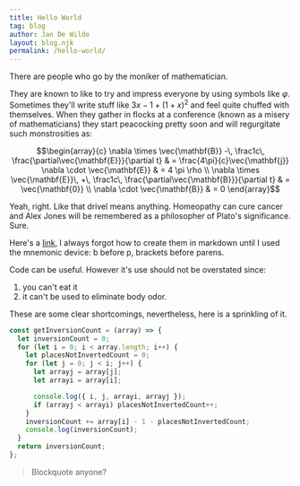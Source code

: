 ```yaml
---
title: Hello World
tag: blog
author: Jan De Wilde
layout: blog.njk
permalink: /hello-world/
---
```


There are people who go by the moniker of mathematician. 

They are known to like to try and impress everyone by using symbols like $\varphi$. Sometimes they'll write stuff like ${3x-1}+(1+x)^2$ and feel quite chuffed with themselves. When they gather in flocks at a conference (known as a misery of mathematicians) they start peacocking pretty soon and will regurgitate such monstrosities as:

$$\begin{array}{c}
\nabla \times \vec{\mathbf{B}} -\, \frac1c\, \frac{\partial\vec{\mathbf{E}}}{\partial t} &
= \frac{4\pi}{c}\vec{\mathbf{j}}    \nabla \cdot \vec{\mathbf{E}} & = 4 \pi \rho \\
\nabla \times \vec{\mathbf{E}}\, +\, \frac1c\, \frac{\partial\vec{\mathbf{B}}}{\partial t} & = \vec{\mathbf{0}} \\
\nabla \cdot \vec{\mathbf{B}} & = 0
\end{array}$$

Yeah, right. Like that drivel means anything. Homeopathy can cure cancer and Alex Jones will be remembered as a philosopher of Plato's significance. Sure.

Here's a [link](https://jandewilde.org), I always forgot how to create them in markdown until I used the mnemonic device: b before p, brackets before parens.

Code can be useful. However it's use should not be overstated since:

1. you can't eat it
1. it can't be used to eliminate body odor. 

These are some clear shortcomings, nevertheless, here is a sprinkling of it.

```js
const getInversionCount = (array) => {
  let inversionCount = 0;
  for (let i = 0; i < array.length; i++) {
    let placesNotInvertedCount = 0;
    for (let j = 0; j < i; j++) {
      let arrayj = array[j];
      let arrayi = array[i];

      console.log({ i, j, arrayi, arrayj });
      if (arrayj < arrayi) placesNotInvertedCount++;
    }
    inversionCount += array[i] - 1 - placesNotInvertedCount;
    console.log(inversionCount);
  }
  return inversionCount;
};
```

> Blockquote anyone?




